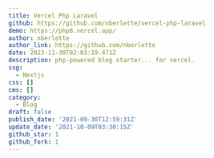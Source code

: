 ```yaml
---
title: Vercel Php Laravel
github: https://github.com/nberlette/vercel-php-laravel
demo: https://php8.vercel.app/
author: nberlette
author_link: https://github.com/nberlette
date: 2023-11-30T02:03:19.471Z
description: php-powered blog starter... for vercel.
ssg:
  - Nextjs
css: []
cms: []
category:
  - Blog
draft: false
publish_date: '2021-09-30T12:59:31Z'
update_date: '2021-10-09T03:30:15Z'
github_star: 1
github_fork: 1
---
```

